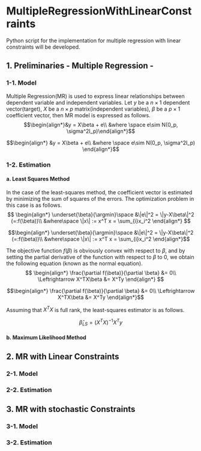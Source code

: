 # MultipleRegressionWithLinearConstraints
Python script for the implementation for multiple regression with linear constraints will be developed.

## 1. Preliminaries - Multiple Regression -
### 1-1. Model
Multiple Regression(MR) is used to express linear relationships between dependent variable and independent variables. Let $y$ be a $n\times 1$ dependent vector(target), $X$ be a $n\times p$ matrix(independent variables), $\beta$ be a $p\times 1$ coefficient vector, then MR model is expressed as follows.
$$\begin{align*}&y = X\beta + e\\
&where \space e\sim N(0_p, \sigma^2I_p)\end{align*}$$

```math
\begin{align*}
&y = X\beta + e\\
&where \space e\sim N(0_p, \sigma^2I_p)
\end{align*}
```
### 1-2. Estimation
#### a. Least Squares Method
In the case of the least-squares method, the coefficient vector is estimated by minimizing the sum of squares of the errors. The optimization problem in this case is as follows.
$$
\begin{align*}
\underset{\beta}{\argmin}\space &\|e\|^2 = \|y-X\beta\|^2 (=:f(\beta))\\
&where\space \|x\| := x^T x = \sum_{i}x_i^2
\end{align*}
$$
```math
\begin{align*}
\underset{\beta}{\argmin}\space &\|e\|^2 = \|y-X\beta\|^2 (=:f(\beta))\\
&where\space \|x\| := x^T x = \sum_{i}x_i^2
\end{align*}
```
The objective function $f(\beta)$ is obviously convex with respect to $\beta$, and by setting the partial derivative of the function with respect to $\beta$ to $0$, we obtain the following equation (known as the normal equation).
$$
\begin{align*}
\frac{\partial f(\beta)}{\partial \beta} &= 0\\
\Leftrightarrow X^TX\beta &= X^Ty
\end{align*}
$$
```math
\begin{align*}
\frac{\partial f(\beta)}{\partial \beta} &= 0\\
\Leftrightarrow X^TX\beta &= X^Ty
\end{align*}
```

Assuming that $X^TX$ is full rank, the least-squares estimator is as follows.
```math
\hat{\beta}_{LS} = (X^TX)^{-1}X^Ty
```



#### b. Maximum Likelihood Method

## 2. MR with Linear Constraints
### 2-1. Model
### 2-2. Estimation


## 3. MR with stochastic Constraints
### 3-1. Model
### 3-2. Estimation